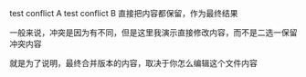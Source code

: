 test conflict A
test conflict B 直接把内容都保留，作为最终结果

一般来说，冲突是因为有不同，但是这里我演示直接修改内容，而不是二选一保留冲突内容

就是为了说明，最终合并版本的内容，取决于你怎么编辑这个文件内容
